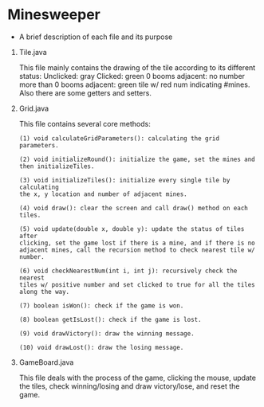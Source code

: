 # Minesweeper

 *  A brief description of each file and its purpose

 1. Tile.java
    
    This file mainly contains the drawing of the tile according to its 
    different status:
        Unclicked: gray
        Clicked: green
            0 booms adjacent: no number
            more than 0 booms adjacent: green tile w/ red num indicating #mines.
    Also there are some getters and setters.

 2. Grid.java
    
    This file contains several core methods:

        (1) void calculateGridParameters(): calculating the grid parameters.

        (2) void initializeRound(): initialize the game, set the mines and 
        then initializeTiles.

        (3) void initializeTiles(): initialize every single tile by calculating 
        the x, y location and number of adjacent mines.

        (4) void draw(): clear the screen and call draw() method on each tiles.

        (5) void update(double x, double y): update the status of tiles after 
        clicking, set the game lost if there is a mine, and if there is no 
        adjacent mines, call the recursion method to check nearest tile w/ number.

        (6) void checkNearestNum(int i, int j): recursively check the nearest 
        tiles w/ positive number and set clicked to true for all the tiles 
        along the way.

        (7) boolean isWon(): check if the game is won.

        (8) boolean getIsLost(): check if the game is lost.

        (9) void drawVictory(): draw the winning message.

        (10) void drawLost(): draw the losing message.

 3. GameBoard.java
    
    This file deals with the process of the game, clicking the mouse, update the 
    tiles, check winning/losing and draw victory/lose, and reset the game.
